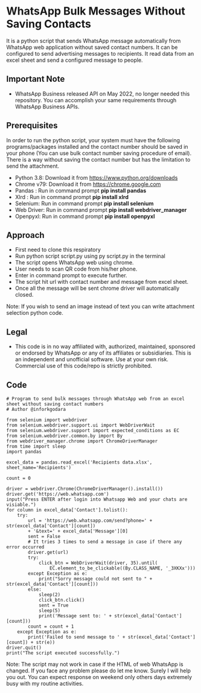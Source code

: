 # WhatsApp Bulk Messages Without Saving Contacts

It is a python script that sends WhatsApp message automatically from WhatsApp web application without saved contact numbers. It can be configured to send advertising messages to recipients. It read data from an excel sheet and send a configured message to people.

## Important Note
* WhatsApp Business released API on May 2022, no longer needed this repository. You can accomplish your same requirements through WhatsApp Business APIs.

## Prerequisites

In order to run the python script, your system must have the following programs/packages installed and the contact number should be saved in your phone (You can use bulk contact number saving procedure of email). There is a way without saving the contact number but has the limitation to send the attachment.
* Python 3.8: Download it from https://www.python.org/downloads
* Chrome v79: Download it from https://chrome.google.com
* Pandas : Run in command prompt **pip install pandas**
* Xlrd : Run in command prompt **pip install xlrd**
* Selenium: Run in command prompt **pip install selenium** 
* Web Driver: Run in command prompt **pip install webdriver_manager**
* Openpyxl: Run in command prompt **pip install openpyxl**

## Approach
* First need to clone this respiratory
* Run python script script.py using py script.py in the terminal
* The script opens WhatsApp web using chrome.
* User needs to scan QR code from his/her phone.
* Enter in command prompt to execute further.
* The script hit url with contact number and message from excel sheet.
* Once all the message will be sent chrome driver will automatically closed.

Note: If you wish to send an image instead of text you can write attachment selection python code.

## Legal
* This code is in no way affiliated with, authorized, maintained, sponsored or endorsed by WhatsApp or any of its affiliates or subsidiaries. This is an independent and unofficial software. Use at your own risk. Commercial use of this code/repo is strictly prohibited.

## Code
```
# Program to send bulk messages through WhatsApp web from an excel sheet without saving contact numbers
# Author @inforkgodara

from selenium import webdriver
from selenium.webdriver.support.ui import WebDriverWait
from selenium.webdriver.support import expected_conditions as EC
from selenium.webdriver.common.by import By
from webdriver_manager.chrome import ChromeDriverManager
from time import sleep
import pandas

excel_data = pandas.read_excel('Recipients data.xlsx', sheet_name='Recipients')

count = 0

driver = webdriver.Chrome(ChromeDriverManager().install())
driver.get('https://web.whatsapp.com')
input("Press ENTER after login into Whatsapp Web and your chats are visiable.")
for column in excel_data['Contact'].tolist():
    try:
        url = 'https://web.whatsapp.com/send?phone=' + str(excel_data['Contact'][count]) 
        + '&text=' + excel_data['Message'][0]
        sent = False
        # It tries 3 times to send a message in case if there any error occurred
        driver.get(url)
        try:
            click_btn = WebDriverWait(driver, 35).until(
                EC.element_to_be_clickable((By.CLASS_NAME, '_3XKXx')))
        except Exception as e:
            print("Sorry message could not sent to " + str(excel_data['Contact'][count]))
        else:
            sleep(2)
            click_btn.click()
            sent = True
            sleep(5)
            print('Message sent to: ' + str(excel_data['Contact'][count]))
        count = count + 1
    except Exception as e:
        print('Failed to send message to ' + str(excel_data['Contact'][count]) + str(e))
driver.quit()
print("The script executed successfully.")
```
Note: The script may not work in case if the HTML of web WhatsApp is changed. If you face any problem please do let me know. Surely I will help you out. You can expect response on weekend only others days extremely busy with my routine activities.
